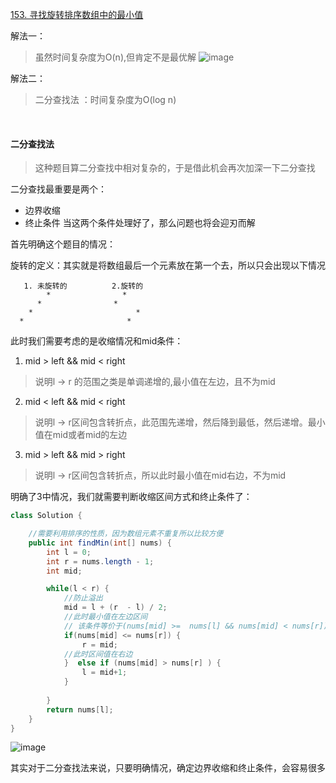 [153. 寻找旋转排序数组中的最小值](https://leetcode-cn.com/problems/find-minimum-in-rotated-sorted-array/)

解法一：
> 虽然时间复杂度为O(n),但肯定不是最优解
![image](https://user-images.githubusercontent.com/47679525/113959597-c2a27180-9855-11eb-94f6-0670e71719cb.png)


解法二：
> 二分查找法 ：时间复杂度为O(log n)
</br>

#### 二分查找法</br>
> 这种题目算二分查找中相对复杂的，于是借此机会再次加深一下二分查找 </br>


二分查找最重要是两个：
  - 边界收缩
  - 终止条件
当这两个条件处理好了，那么问题也将会迎刃而解

首先明确这个题目的情况：

旋转的定义：其实就是将数组最后一个元素放在第一个去，所以只会出现以下情况
```
   1. 未旋转的          2.旋转的  
        *                *
      *                *  
    *                       *
  *                       * 
```

此时我们需要考虑的是收缩情况和mid条件：
1. mid > left  &&  mid < right
> 说明l -> r 的范围之类是单调递增的,最小值在左边，且不为mid</br>
2. mid < left  && mid < right
> 说明l -> r区间包含转折点，此范围先递增，然后降到最低，然后递增。最小值在mid或者mid的左边</br>
3. mid > left && mid > right
> 说明l -> r区间包含转折点，所以此时最小值在mid右边，不为mid</br>

明确了3中情况，我们就需要判断收缩区间方式和终止条件了：

``` java
class Solution {

    //需要利用排序的性质，因为数组元素不重复所以比较方便
    public int findMin(int[] nums) {
        int l = 0;
        int r = nums.length - 1;
        int mid;

        while(l < r) {
            //防止溢出
            mid = l + (r  - l) / 2;
            //此时最小值在左边区间
            // 该条件等价于(nums[mid] >=  nums[l] && nums[mid] < nums[r]) || (nums[mid] <= nums[l] && nums[mid] < nums[r])
            if(nums[mid] <= nums[r]) {
                r = mid;            
            //此时区间值在右边
            }  else if (nums[mid] > nums[r] ) {
                l = mid+1;
            }
            
        }
        return nums[l];
    }
}
```
![image](https://user-images.githubusercontent.com/47679525/113980589-41f56c80-9879-11eb-9ecf-a6bef1e6c726.png)

其实对于二分查找法来说，只要明确情况，确定边界收缩和终止条件，会容易很多
